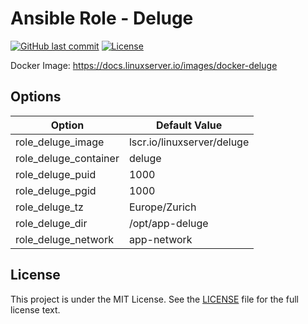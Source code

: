 # Ansible Role - Deluge

[![GitHub last commit](https://img.shields.io/github/last-commit/ursinn-ansible/role-deluge?logo=github&style=for-the-badge)](https://github.com/ursinn-ansible/role-deluge/commits)
[![License](https://img.shields.io/github/license/ursinn-ansible/role-deluge?style=for-the-badge)](https://github.com/ursinn-ansible/role-deluge/blob/main/LICENSE)

Docker Image: https://docs.linuxserver.io/images/docker-deluge

## Options

| Option | Default Value |
| ---- | ---- |
| role_deluge_image | lscr.io/linuxserver/deluge |
| role_deluge_container | deluge |
| role_deluge_puid | 1000 |
| role_deluge_pgid | 1000 |
| role_deluge_tz | Europe/Zurich |
| role_deluge_dir | /opt/app-deluge |
| role_deluge_network | app-network |

## License

This project is under the MIT License. See the [LICENSE](https://github.com/ursinn-ansible/role-deluge/blob/main/LICENSE) file for the full license text.
